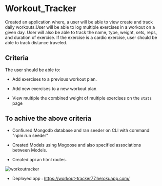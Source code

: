 # Workout_Tracker

Created an application where, a user will be able to view create and track daily workouts.User will be able to log multiple exercises in a workout on a given day. User will also be able to track the name, type, weight, sets, reps, and duration of exercise. If the exercise is a cardio exercise, user should be able to track  distance traveled.

 ## Criteria

 The user should be able to:

  * Add exercises to a previous workout plan.

  * Add new exercises to a new workout plan.

  * View multiple the combined weight of multiple exercises on the `stats` page

  ## To achive the above criteria

  * Confiured Mongodb database and ran seeder on CLI with command "npm run seeder"

  * Created Models using Mogoose and also specified associations between Models.
  
  * Created api an html routes.

  ![workoutracker](./public/assets/workout_tracker.gif)

  * Deployed app : https://workout-tracker77.herokuapp.com/